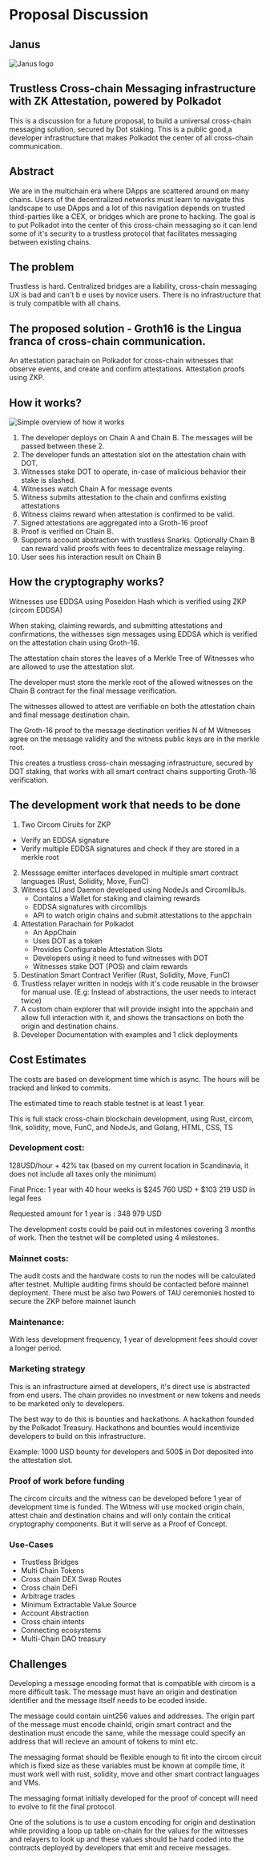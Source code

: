 # Proposal Discussion

## Janus

![Janus logo](janus.png)
##  Trustless Cross-chain Messaging infrastructure with ZK Attestation, powered by Polkadot

This is a discussion for a future proposal, to build a universal cross-chain messaging solution, secured by Dot staking. This is a public good,a developer infrastructure that makes Polkadot the center of all cross-chain communication.

## Abstract

We are in the multichain era where DApps are scattered around on many chains. Users of the decentralized networks must learn to navigate this landscape to use DApps and a lot of this navigation depends on trusted third-parties like a CEX, or bridges which are prone to hacking. The goal is to put Polkadot into the center of this cross-chain messaging so it can lend some of it's security to a trustless protocol that facilitates messaging between existing chains.

## The problem

Trustless is hard. Centralized bridges are a liability, cross-chain messaging UX is bad and can't b e uses by novice users. There is no infrastructure that is truly compatible with all chains.

## The proposed solution - Groth16 is the Lingua franca of cross-chain communication.

An attestation parachain on Polkadot for cross-chain witnesses that observe events, and create and confirm attestations.
Attestation proofs using ZKP. 


## How it works?

![Simple overview of how it works](simple_overview.png "Simple Overview")

1. The developer deploys on Chain A and Chain B. The messages will be passed between these 2.
2. The developer funds an attestation slot on the attestation chain with DOT.
3. Witnesses stake DOT to operate, in-case of malicious behavior their stake is slashed.
4. Witnesses watch Chain A for message events
5. Witness submits attestation to the chain and confirms existing attestations
6. Witness claims reward when attestation is confirmed to be valid.
7. Signed attestations are aggregated into a Groth-16 proof
8. Proof is verified on Chain B.
9. Supports account abstraction with trustless Snarks. Optionally Chain B can reward valid proofs with fees to decentralize message relaying.
10. User sees his interaction result on Chain B 

## How the cryptography works?

Witnesses use EDDSA using Poseidon Hash which is verified using ZKP (circom EDDSA)

When staking, claiming rewards, and submitting attestations and confirmations, the withesses sign messages using EDDSA which is verified on the attestation chain using Groth-16.

The attestation chain stores the leaves of a  Merkle Tree of Witnesses who are allowed to use the attestation slot.

The developer must store the merkle root of the allowed witnesses on the Chain B contract for the final message verification.

The witnesses allowed to attest are verifiable on both the attestation chain and final message destination chain.

The Groth-16 proof to the message destination verifies N of M Witnesses agree on the message validity and the witness public keys are in the merkle root.


This creates a trustless cross-chain messaging infrastructure, secured by DOT staking, that works with all smart contract chains supporting Groth-16 verification.

## The development work that needs to be done

1. Two Circom Ciruits for ZKP
  * Verify an EDDSA signature
  * Verify multiple EDDSA signatures and check if they are stored in a merkle root
2. Messsage emitter interfaces developed in multiple smart contract languages (Rust, Solidity, Move, FunC)
3. Witness CLI and Daemon developed using NodeJs and CircomlibJs.
   * Contains a Wallet for staking and claiming rewards
   * EDDSA signatures with circomlibjs
   * API to watch origin chains and submit attestations to the appchain
4. Attestation Parachain for Polkadot
   * An AppChain
   * Uses DOT as a token
   * Provides Configurable Attestation Slots
   * Developers using it need to fund witnesses with DOT
   * Witnesses stake DOT (POS) and claim rewards
5. Destination Smart Contract Verifier (Rust, Solidity, Move, FunC) 
6. Trustless relayer written in nodejs with it's code reusable in the browser for manual use. (E.g: Instead of abstractions, the user needs to interact twice)
7. A custom chain explorer that will provide insight into the appchain and allow full interaction with it, and shows the transactions on both the origin and destination chains.
8. Developer Documentation with examples and 1 click deployments

## Cost Estimates
The costs are based on development time which is async. 
The hours will be tracked and linked to commits.

The estimated time to reach stable testnet is at least 1 year. 

This is full stack cross-chain blockchain development, using Rust, circom, !Ink, solidity, move, FunC, and NodeJs, and Golang, HTML, CSS, TS

### Development cost:

128USD/hour + 42% tax (based on my current location in Scandinavia, it does not include all taxes only the minimum)

Final Price: 1 year with 40 hour weeks is $245 760 USD + $103 219 USD in legal fees
 
Requested amount for 1 year is : 348 979 USD

The development costs could be paid out in milestones covering 3 months of work. Then the testnet will be completed using 4 milestones.

### Mainnet costs:
The audit costs and the hardware costs to run the nodes will be calculated after testnet. Multiple auditing firms should be contacted before mainnet deployment.
There must be also two Powers of TAU ceremonies hosted to secure the ZKP before mainnet launch

### Maintenance:
With less development frequency, 1 year of development fees should cover a longer period.

### Marketing strategy
This is an infrastructure aimed at developers, it's direct use is abstracted from end users. 
The chain provides no investment or new tokens and needs to be marketed only to developers.

The best way to do this is bounties and hackathons. A hackathon founded by the Polkadot Treasury.
Hackathons and bounties would incentivize developers to build on this infrastructure.

Example: 1000 USD bounty for developers and 500$ in Dot deposited into the attestation slot.

### Proof of work before funding
The circom circuits and the witness can be developed before 1 year of development time is funded. The Witness will use mocked origin chain, attest chain and destination chains and will only contain the critical cryptography components.
But it will serve as a Proof of Concept.

### Use-Cases
* Trustless Bridges
* Multi Chain Tokens
* Cross chain DEX Swap Routes
* Cross chain DeFi
* Arbitrage trades
* Minimum Extractable Value Source
* Account Abstraction
* Cross chain intents
* Connecting ecosystems
* Multi-Chain DAO treasury


## Challenges
Developing a message encoding format that is compatible with circom is a more difficult task. 
The message must have an origin and destination identifier and the message itself needs to be ecoded inside. 

The message could contain uint256 values and addresses. 
The origin part of the message must encode chainId, origin smart contract and the destination must encode the same, while the message could specify an address that will recieve an amount of tokens to mint etc. 

The messaging format should be flexible enough to fit into the circom circuit which is fixed size as these variables must be known at compile time, it must work well with rust, solidity, move and other smart contract languages and VMs.

The messaging format initially developed for the proof of concept will need to evolve to fit the final protocol.

One of the solutions is to use a custom encoding for origin and destination while providing a loop up table on-chain for the values for the witnesses and relayers to look up and these values should be hard coded into the contracts deployed by developers that emit and receive messages.
